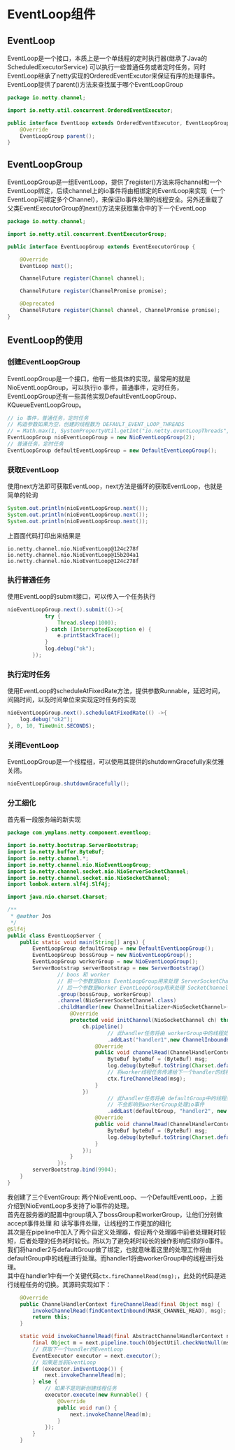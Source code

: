 # EventLoop组件

## EventLoop
EventLoop是一个接口，本质上是一个单线程的定时执行器(继承了Java的ScheduledExecutorService) 可以执行一些普通任务或者定时任务，同时EventLoop继承了netty实现的OrderedEventExcutor来保证有序的处理事件。  
EventLoop提供了parent()方法来查找属于哪个EventLoopGroup
```Java
package io.netty.channel;

import io.netty.util.concurrent.OrderedEventExecutor;

public interface EventLoop extends OrderedEventExecutor, EventLoopGroup {
    @Override
    EventLoopGroup parent();
}
```

## EventLoopGroup
EventLoopGroup是一组EventLoop，提供了register()方法来将channel和一个EventLoop绑定，后续channel上的io事件将由相绑定的EventLoop来实现（一个EventLoop可绑定多个Channel），来保证Io事件处理的线程安全。另外还重载了父类EventExecutorGroup的next()方法来获取集合中的下一个EventLoop
```Java
package io.netty.channel;

import io.netty.util.concurrent.EventExecutorGroup;

public interface EventLoopGroup extends EventExecutorGroup {

    @Override
    EventLoop next();

    ChannelFuture register(Channel channel);

    ChannelFuture register(ChannelPromise promise);

    @Deprecated
    ChannelFuture register(Channel channel, ChannelPromise promise);
}
```

## EventLoop的使用
### 创建EventLoopGroup
EventLoopGroup是一个接口，他有一些具体的实现，最常用的就是NioEventLoopGroup，可以执行io 事件，普通事件，定时任务，EventLoopGroup还有一些其他实现DefaultEventLoopGroup、KQueueEventLoopGroup。
```Java
// io 事件，普通任务，定时任务
// 构造参数如果为空，创建的线程数为 DEFAULT_EVENT_LOOP_THREADS
// = Math.max(1, SystemPropertyUtil.getInt("io.netty.eventLoopThreads", NettyRuntime.availableProcessors() * 2));
EventLoopGroup nioEventLoopGroup = new NioEventLoopGroup(2);
// 普通任务，定时任务
EventLoopGroup defaultEventLoopGroup = new DefaultEventLoopGroup();
```

### 获取EventLoop
使用next方法即可获取EventLoop，next方法是循环的获取EventLoop，也就是简单的轮询
```Java
System.out.println(nioEventLoopGroup.next());
System.out.println(nioEventLoopGroup.next());
System.out.println(nioEventLoopGroup.next());
```
上面面代码打印出来结果是
```
io.netty.channel.nio.NioEventLoop@124c278f
io.netty.channel.nio.NioEventLoop@15b204a1
io.netty.channel.nio.NioEventLoop@124c278f
```

### 执行普通任务
使用EventLoop的submit接口，可以传入一个任务执行
```Java
nioEventLoopGroup.next().submit(()->{
            try {
                Thread.sleep(1000);
            } catch (InterruptedException e) {
                e.printStackTrace();
            }
            log.debug("ok");
        });
```

### 执行定时任务
使用EventLoop的scheduleAtFixedRate方法，提供参数Runnable，延迟时间，间隔时间，以及时间单位来实现定时任务的实现
```Java
nioEventLoopGroup.next().scheduleAtFixedRate(() ->{
    log.debug("ok2");
}, 0, 10, TimeUnit.SECONDS);
```

### 关闭EventLoop
EventLoopGroup是一个线程组，可以使用其提供的shutdownGracefully来优雅关闭。
```Java
nioEventLoopGroup.shutdownGracefully();
```

### 分工细化
首先看一段服务端的新实现
```Java
package com.ymplans.netty.component.eventloop;

import io.netty.bootstrap.ServerBootstrap;
import io.netty.buffer.ByteBuf;
import io.netty.channel.*;
import io.netty.channel.nio.NioEventLoopGroup;
import io.netty.channel.socket.nio.NioServerSocketChannel;
import io.netty.channel.socket.nio.NioSocketChannel;
import lombok.extern.slf4j.Slf4j;

import java.nio.charset.Charset;

/**
 * @author Jos
 */
@Slf4j
public class EventLoopServer {
    public static void main(String[] args) {
        EventLoopGroup defaultGroup = new DefaultEventLoopGroup();
        EventLoopGroup bossGroup = new NioEventLoopGroup();
        EventLoopGroup workerGroup = new NioEventLoopGroup();
        ServerBootstrap serverBootstrap = new ServerBootstrap()
                // boos 和 worker
                // 前一个参数是Boss EventLoopGroup用来处理 ServerSocketChannel 中的 accept事件
                // 后一个参数是Worker EventLoopGroup用来处理 SocketChannel上的读写事件
                .group(bossGroup, workerGroup)
                .channel(NioServerSocketChannel.class)
                .childHandler(new ChannelInitializer<NioSocketChannel>() {
                    @Override
                    protected void initChannel(NioSocketChannel ch) throws Exception {
                        ch.pipeline()
                                // 此handler任务将由 workerGroup中的线程处理，workerGroup线程还需要处理io事件
                                .addLast("handler1",new ChannelInboundHandlerAdapter(){
                            @Override
                            public void channelRead(ChannelHandlerContext ctx, Object msg) throws Exception {
                                ByteBuf byteBuf = (ByteBuf) msg;
                                log.debug(byteBuf.toString(Charset.defaultCharset()));
                                // 将worker线程任务传递给下一个handler的线程进行执行
                                ctx.fireChannelRead(msg);
                            }
                        })
                                // 此handler任务将由 defaultGroup中的线程处理，可以处理一些耗时的操作
                                // 不会影响到workerGroup处理io事件
                                .addLast(defaultGroup, "handler2", new ChannelInboundHandlerAdapter(){
                            @Override
                            public void channelRead(ChannelHandlerContext ctx, Object msg) throws Exception {
                                ByteBuf byteBuf = (ByteBuf) msg;
                                log.debug(byteBuf.toString(Charset.defaultCharset()));
                            }
                        });
                    }
                });
        serverBootstrap.bind(9904);
    }
}
```
我创建了三个EventGroup: 两个NioEventLoop、一个DefaultEventLoop，上面介绍到NioEventLoop多支持了io事件的处理。  
首先在服务器的配置中group填入了bossGroup和workerGroup，让他们分别做accept事件处理 和 读写事件处理，让线程的工作更加的细化  
其次是在pipeline中加入了两个自定义处理器，假设两个处理器中前者处理耗时较短，后者处理的任务耗时较长。所以为了避免耗时较长的操作影响后续的io事件。我们将handler2与defaultGroup做了绑定，也就意味着这里的处理工作将由defaultGroup中的线程进行处理。而handler1将由workerGroup中的线程进行处理。  
其中在handler1中有一个关键代码`ctx.fireChannelRead(msg);`，此处的代码是进行线程任务的切换。其源码实现如下：
```Java
    @Override
    public ChannelHandlerContext fireChannelRead(final Object msg) {
        invokeChannelRead(findContextInbound(MASK_CHANNEL_READ), msg);
        return this;
    }

    static void invokeChannelRead(final AbstractChannelHandlerContext next, Object msg) {
        final Object m = next.pipeline.touch(ObjectUtil.checkNotNull(msg, "msg"), next);
        // 获取下一个handler的EventLoop
        EventExecutor executor = next.executor();
        // 如果是当前EventLoop
        if (executor.inEventLoop()) {
            next.invokeChannelRead(m);
        } else {
            // 如果不是则新创建线程任务
            executor.execute(new Runnable() {
                @Override
                public void run() {
                    next.invokeChannelRead(m);
                }
            });
        }
    }
```